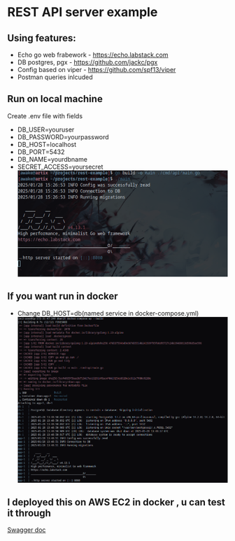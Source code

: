 # REST API server example 
## Using features:
- Echo go web frabework - https://echo.labstack.com
- DB postgres, pgx -  https://github.com/jackc/pgx
- Config based on viper - https://github.com/spf13/viper
- Postman queries inlcuded

## Run on local machine
Create .env file with fields
- DB_USER=youruser
- DB_PASSWORD=yourpassword
- DB_HOST=localhost
- DB_PORT=5432
- DB_NAME=yourdbname
- SECRET_ACCESS=yoursecret  
![imgstart](https://github.com/awakedx/rest-example/blob/master/readme/start.png)
## If you want run in docker
- Change DB_HOST=db(named service in docker-compose.yml)  
![dockerpng](https://github.com/awakedx/rest-example/blob/master/readme/dockerbuild.png)
## I deployed this on AWS EC2 in docker , u can test it through
[Swagger doc](http://13.61.25.183/swagger//index.html)
